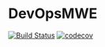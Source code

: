 # DevOpsMWE

[![Build Status](https://github.com/MolecularTheoryGroup/DevOpsMWE.jl/actions/workflows/CI.yml/badge.svg?branch=main)](https://github.com/MolecularTheoryGroup/DevOpsMWE.jl/actions/workflows/CI.yml?query=branch%3Amain) [![codecov](https://codecov.io/gh/MolecularTheoryGroup/DevOpsMWE.jl/branch/main/graph/badge.svg)](https://codecov.io/gh/owner/repo)
